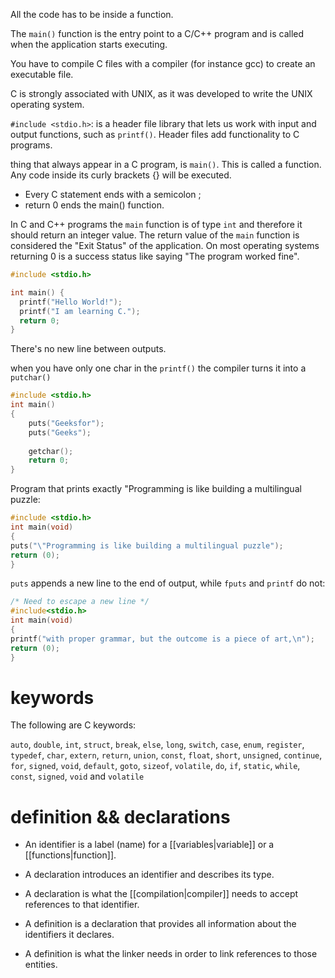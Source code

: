 All the code has to be inside a function.

The `main()` function is the entry point to a C/C++ program and is called when the application starts executing. 

You have to compile C files with a compiler (for instance gcc) to create an
executable file.

C is strongly associated with UNIX, as it was developed to write the UNIX operating system.

`#include <stdio.h>`: is a header file library that lets us work with input and output functions, such as `printf()`. Header files add functionality to C programs.

thing that always appear in a C program, is `main()`. This is called a function. Any code inside its curly brackets {} will be executed.

- Every C statement ends with a semicolon ;
- return 0 ends the main() function.

In C and C++ programs the `main` function is of type `int` and therefore it should return an integer value. The return value of the `main` function is considered the "Exit Status" of the application. On most operating systems returning 0 is a success status like saying "The program worked fine".

```c
#include <stdio.h>

int main() {
  printf("Hello World!");
  printf("I am learning C.");
  return 0;
}
```
There's no new line between outputs.

when you have only one char in the `printf()` the compiler turns it into a `putchar()`

```c
#include <stdio.h>
int main()
{
    puts("Geeksfor");
    puts("Geeks");
 
    getchar();
    return 0;
}
```

Program that prints exactly "Programming is like building a multilingual puzzle:

```C
#include <stdio.h>
int main(void)
{
puts("\"Programming is like building a multilingual puzzle");
return (0);
}
```

`puts` appends a new line to the end of output, while `fputs` and `printf` do not:

```C
/* Need to escape a new line */
#include<stdio.h>
int main(void)
{
printf("with proper grammar, but the outcome is a piece of art,\n");
return (0);
}
```

# keywords

The following are C keywords:

`auto`, `double`, `int`, `struct`, `break`, `else`, `long`, `switch`, `case`, `enum`, `register`, `typedef`, `char`, `extern`, `return`, `union`, `const`, `float`, `short`, `unsigned`, `continue`, `for`, `signed`, `void`, `default`, `goto`, `sizeof`, `volatile`, `do`, `if`, `static`, `while`, `const`, `signed`, `void` and `volatile`

# definition && declarations

- An identifier is a label (name) for a [[variables|variable]] or a [[functions|function]].
- A declaration introduces an identifier and describes its type.
- A declaration is what the [[compilation|compiler]] needs to accept references to that identifier.

- A definition is a declaration that provides all information about the identifiers it declares.
- A definition is what the linker needs in order to link references to those entities.
